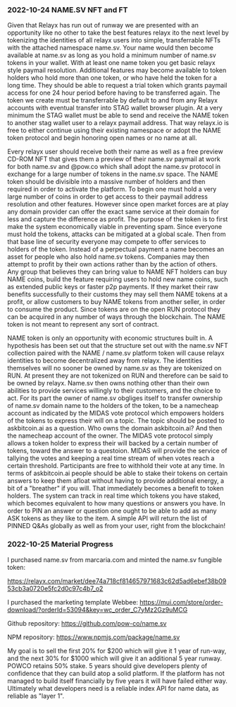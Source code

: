 ### 2022-10-24 NAME.SV NFT and FT

Given that Relayx has run out of runway we are presented with an opportunity like no other to take the best features relayx ito the next level by tokenizing the identities of all relayx users into simple, transferrable NFTs with the attached namespace name.sv. Your name would then become available at name.sv as long as you hold a minimum number of name.sv tokens in your wallet. With at least one name token you get basic relayx style paymail resolution. Additional features may become available to token holders who hold more than one token, or who have held the token for a long time.
They should be able to request a trial token which grants paymail access for one 24 hour period before having to be transferred again. The token we create must be transferrable by default to and from any Relayx accounts with eventual transfer into STAG wallet browser plugin. At a very minimum the STAG wallet must be able to send and receive the NAME token to another stag wallet user to a relayx paymail address. That way relayx.io is free to either continue using their existing namespace or adopt the NAME token protocol and begin honoring open names or no name at all.

Every relayx user should receive both their name as well as a free preview CD-ROM NFT that gives them a preview of their name.sv paymail at work for both name.sv and @pow.co which shall adopt the name.sv protocol in exchange for a large number of tokens in the name.sv space. The NAME token should be divisible into a massive number of holders and then required in order to activate the platform. To begin one must hold a very large number of coins in order to get access to their paymail address resolution and other features. However since open market forces are at play any domain provider can offer the exact same service at their domain for less and capture the difference as profit. The purpose of the token is to first make the system economically viable in preventing spam. Since everyone must hold the tokens, attacks can be mitigated at a global scale. Then from that base line of security everyone may compete to offer services to holders of the token. Instead of a perpectual payment a name becomes an asset for people who also hold name.sv tokens. Companies
may then attempt to profit by their own actions rather than by the action of others. Any group that believes they can bring value to NAME NFT holders can buy NAME coins, build the feature requiring users to hold new name coins, such as extended public keys or faster p2p payments. If they market their raw benefits successfully to their customs they may sell them NAME tokens at a profit, or allow customers to buy NAME tokens from another seller, in order to consume the product. Since tokens are on the open RUN protocol they can be acquired in any number of ways through the blockchain. The NAME token is not meant to represent any sort of contract.

NAME token is only an opportunity with economic structures built in. A hypothesis has been set out that the structure set out with the name.sv NFT collection paired with the NAME / name.sv platform token will cause relayx identities to become decentralized away from relayx. The identities themselves will no sooner be owned by name.sv as they are tokenized on RUN. At present they are not tokenized on RUN and
therefore can be said to be owned by relayx. Name.sv then owns nothing other than their own abilities to provide services willingly to their customers, and the choice to act. For its part the owner of name.sv obgliges itself to transfer ownership of name.sv domain name to the holders of the token, to be a namecheap account as indicated by the MIDAS vote protocol which empowers holders of the tokens to express their will on a topic. The topic should be posted to askbitcoin.ai as a question. Who owns the domain askbitcoin.ai? And then the namecheap account of the owner. The MIDAS vote protocol simply allows a token holder to express their will backed by a certain number of tokens, toward the answer to a questoion. MIDAS will provide the service of tallying the votes and keeping a real time stream of when votes reach a certain threshold. Participants are free to withhold their vote at any time. In terms of askbitcoin.ai people should be able to stake their tokens on certain answers to keep them afloat without having to provide additional energy, a bit
of a "breather" if you will. That immediately becomes a benefit to token holders. The system can track in real time which tokens you have staked, which becomes equivalent to how many questions or answers you have. In order to PIN an answer or question one ought to be able to add as many ASK tokens as they like to the item. A simple API will return the list of PINNED Q&As globally as well as from your user, right from the blockchain!

### 2022-10-25 Material Progress

I purchased name.sv from marcaria.com and minted the name.sv fungible token:

https://relayx.com/market/dee74a718cf814657971683c62d5ad6ebef38b0953cb3a0720e5fc2d0c97c4b7_o2

I purchased the marketing template Webbee: https://mui.com/store/order-download/?orderId=53094&key=wc_order_C7yMz2Gz9uMCG

Github repository: https://github.com/pow-co/name.sv

NPM repository: https://www.npmjs.com/package/name.sv

My goal is to sell the first 20% for $200 which will give it 1 year of run-way, and the next 30% for $1000 which will give it an additional 5 year runway. POWCO retains 50% stake. 5 years should give developers plenty of confidence that they can build atop a solid platform. If the platform has not managed to build itself financially by five years it will have failed either way. Ultimately what developers need is a reliable index API for name data, as reliable as "layer 1".

